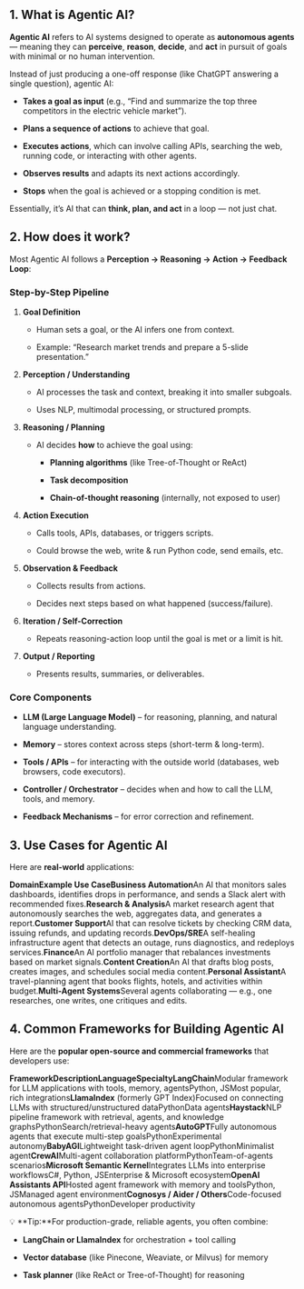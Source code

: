**1\. What is Agentic AI?**
---------------------------

**Agentic AI** refers to AI systems designed to operate as **autonomous agents** — meaning they can **perceive**, **reason**, **decide**, and **act** in pursuit of goals with minimal or no human intervention.

Instead of just producing a one-off response (like ChatGPT answering a single question), agentic AI:

*   **Takes a goal as input** (e.g., “Find and summarize the top three competitors in the electric vehicle market”).
    
*   **Plans a sequence of actions** to achieve that goal.
    
*   **Executes actions**, which can involve calling APIs, searching the web, running code, or interacting with other agents.
    
*   **Observes results** and adapts its next actions accordingly.
    
*   **Stops** when the goal is achieved or a stopping condition is met.
    

Essentially, it’s AI that can **think, plan, and act** in a loop — not just chat.

**2\. How does it work?**
-------------------------

Most Agentic AI follows a **Perception → Reasoning → Action → Feedback Loop**:

### **Step-by-Step Pipeline**

1.  **Goal Definition**
    
    *   Human sets a goal, or the AI infers one from context.
        
    *   Example: “Research market trends and prepare a 5-slide presentation.”
        
2.  **Perception / Understanding**
    
    *   AI processes the task and context, breaking it into smaller subgoals.
        
    *   Uses NLP, multimodal processing, or structured prompts.
        
3.  **Reasoning / Planning**
    
    *   AI decides **how** to achieve the goal using:
        
        *   **Planning algorithms** (like Tree-of-Thought or ReAct)
            
        *   **Task decomposition**
            
        *   **Chain-of-thought reasoning** (internally, not exposed to user)
            
4.  **Action Execution**
    
    *   Calls tools, APIs, databases, or triggers scripts.
        
    *   Could browse the web, write & run Python code, send emails, etc.
        
5.  **Observation & Feedback**
    
    *   Collects results from actions.
        
    *   Decides next steps based on what happened (success/failure).
        
6.  **Iteration / Self-Correction**
    
    *   Repeats reasoning-action loop until the goal is met or a limit is hit.
        
7.  **Output / Reporting**
    
    *   Presents results, summaries, or deliverables.
        

### **Core Components**

*   **LLM (Large Language Model)** – for reasoning, planning, and natural language understanding.
    
*   **Memory** – stores context across steps (short-term & long-term).
    
*   **Tools / APIs** – for interacting with the outside world (databases, web browsers, code executors).
    
*   **Controller / Orchestrator** – decides when and how to call the LLM, tools, and memory.
    
*   **Feedback Mechanisms** – for error correction and refinement.
    

**3\. Use Cases for Agentic AI**
--------------------------------

Here are **real-world** applications:

**DomainExample Use CaseBusiness Automation**An AI that monitors sales dashboards, identifies drops in performance, and sends a Slack alert with recommended fixes.**Research & Analysis**A market research agent that autonomously searches the web, aggregates data, and generates a report.**Customer Support**AI that can resolve tickets by checking CRM data, issuing refunds, and updating records.**DevOps/SRE**A self-healing infrastructure agent that detects an outage, runs diagnostics, and redeploys services.**Finance**An AI portfolio manager that rebalances investments based on market signals.**Content Creation**An AI that drafts blog posts, creates images, and schedules social media content.**Personal Assistant**A travel-planning agent that books flights, hotels, and activities within budget.**Multi-Agent Systems**Several agents collaborating — e.g., one researches, one writes, one critiques and edits.

**4\. Common Frameworks for Building Agentic AI**
-------------------------------------------------

Here are the **popular open-source and commercial frameworks** that developers use:

**FrameworkDescriptionLanguageSpecialtyLangChain**Modular framework for LLM applications with tools, memory, agentsPython, JSMost popular, rich integrations**LlamaIndex** (formerly GPT Index)Focused on connecting LLMs with structured/unstructured dataPythonData agents**Haystack**NLP pipeline framework with retrieval, agents, and knowledge graphsPythonSearch/retrieval-heavy agents**AutoGPT**Fully autonomous agents that execute multi-step goalsPythonExperimental autonomy**BabyAGI**Lightweight task-driven agent loopPythonMinimalist agent**CrewAI**Multi-agent collaboration platformPythonTeam-of-agents scenarios**Microsoft Semantic Kernel**Integrates LLMs into enterprise workflowsC#, Python, JSEnterprise & Microsoft ecosystem**OpenAI Assistants API**Hosted agent framework with memory and toolsPython, JSManaged agent environment**Cognosys / Aider / Others**Code-focused autonomous agentsPythonDeveloper productivity

💡 **Tip:**For production-grade, reliable agents, you often combine:

*   **LangChain or LlamaIndex** for orchestration + tool calling
    
*   **Vector database** (like Pinecone, Weaviate, or Milvus) for memory
    
*   **Task planner** (like ReAct or Tree-of-Thought) for reasoning
